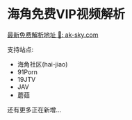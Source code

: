 # 海角免费VIP视频解析

[最新免费解析地址 🚀: ak-sky.com](https://ak-sky.com/)


支持站点:

- 海角社区(hai-jiao)
- 91Porn
- 19JTV
- JAV
- 蘑菇


还有更多正在新增...




